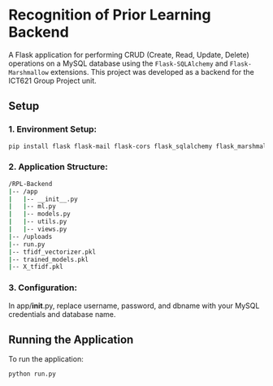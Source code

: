# Recognition of Prior Learning Backend

A Flask application for performing CRUD (Create, Read, Update, Delete) operations on a MySQL database using the `Flask-SQLAlchemy` and `Flask-Marshmallow` extensions. This project was developed as a backend for the ICT621 Group Project unit.

## Setup

### 1. Environment Setup:

```bash
pip install flask flask-mail flask-cors flask_sqlalchemy flask_marshmallow marshmallow-sqlalchemy mysqlclient scikit-learn python-dotenv nltk
```

### 2. Application Structure:

```bash
/RPL-Backend
|-- /app
|   |-- __init__.py
|   |-- ml.py
|   |-- models.py
|   |-- utils.py
|   |-- views.py
|-- /uploads
|-- run.py
|-- tfidf_vectorizer.pkl
|-- trained_models.pkl
|-- X_tfidf.pkl
```

### 3. Configuration:

In app/__init__.py, replace username, password, and dbname with your MySQL credentials and database name.

## Running the Application

To run the application:

```bash
python run.py
```
